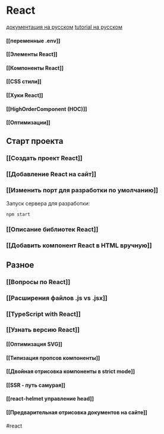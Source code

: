# React

[документация на русском](https://ru.reactjs.org/docs/getting-started.html)
[tutorial на русском](https://ru.reactjs.org/tutorial/tutorial.html)

#### [[переменные .env]]
#### [[Элементы React]]
#### [[Компоненты React]]
#### [[CSS стили]]
#### [[Хуки React]]
#### [[HighOrderComponent (HOC)]]
#### [[Оптимизации]]

## Старт проекта
### [[Создать проект React]]
### [[Добавление React на сайт]]

### [[Изменить порт для разработки по умолчанию]]

Запуск сервера для разработки:
```bash
npm start
```

### [[Описание библиотек React]]

### [[Добавить компонент React в HTML вручную]]

## Разное
### [[Вопросы по React]]
### [[Расширения файлов .js vs .jsx]]
### [[TypeScript with React]]
### [[Узнать версию React]]
#### [[Оптимизация SVG]]
#### [[Типизация пропсов компоненты]]
#### [[Двойная отрисовка компоненты в strict mode]]

#### [[SSR - путь самурая]]

#### [[react-helmet управление head]]

#### [[Предварительная отрисовка документов на сайте]]

#react